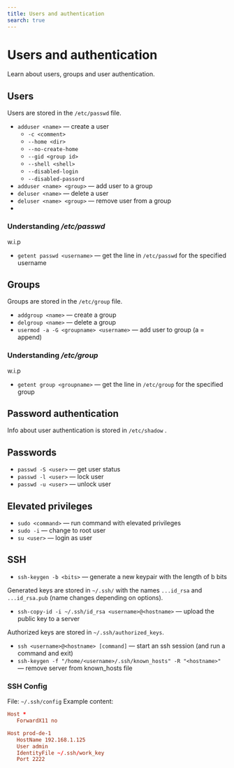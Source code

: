 ```yaml
---
title: Users and authentication
search: true
---
```


# Users and authentication

Learn about users, groups and user authentication.

## Users

Users are stored in the `/etc/passwd` file.

- `adduser <name>` — create a user
  - `-c <comment>`
  - `--home <dir>`
  - `--no-create-home`
  - `--gid <group id>`
  - `--shell <shell>`
  - `--disabled-login`
  - `--disabled-passord`
- `adduser <name> <group>` — add user to a group
- `deluser <name>` — delete a user
- `deluser <name> <group>` — remove user from a group
-

### Understanding _/etc/passwd_

w.i.p

- `getent passwd <username>` — get the line in `/etc/passwd` for the specified username

## Groups

Groups are stored in the `/etc/group` file.

- `addgroup <name>` — create a group
- `delgroup <name>` — delete a group
- `usermod -a -G <groupname> <username>` — add user to group (a = append)

### Understanding _/etc/group_

w.i.p

- `getent group <groupname>` — get the line in `/etc/group` for the specified group

## Password authentication

Info about user authentication is stored in `/etc/shadow` .

## Passwords

- `passwd -S <user>` — get user status
- `passwd -l <user>` — lock user
- `passwd -u <user>` — unlock user

## Elevated privileges

- `sudo <command>` — run command with elevated privileges
- `sudo -i` — change to root user
- `su <user>` — login as user

## SSH

- `ssh-keygen -b <bits>` — generate a new keypair with the length of b bits

Generated keys are stored in `~/.ssh/` with the names `...id_rsa` and `...id_rsa.pub` (name changes depending on options).

- `ssh-copy-id -i ~/.ssh/id_rsa <username>@<hostname>` — upload the public key to a server

Authorized keys are stored in `~/.ssh/authorized_keys`.

- `ssh <username>@<hostname> [command]` — start an ssh session (and run a command and exit)
- `ssh-keygen -f "/home/<username>/.ssh/known_hosts" -R "<hostname>"` — remove server from known_hosts file

### SSH Config

File: `~/.ssh/config`
Example content:

```conf
Host *
   ForwardX11 no

Host prod-de-1
   HostName 192.168.1.125
   User admin
   IdentityFile ~/.ssh/work_key
   Port 2222
```
